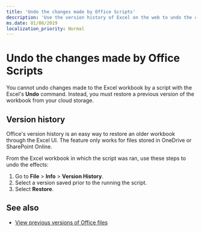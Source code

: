 ```yaml
---
title: 'Undo the changes made by Office Scripts'
description: 'Use the version history of Excel on the web to undo the changes made by running a script.'
ms.date: 01/08/2019
localization_priority: Normal
---
```


# Undo the changes made by Office Scripts

You cannot undo changes made to the Excel workbook by a script with the Excel's **Undo** command. Instead, you must restore a previous version of the workbook from your cloud storage.

## Version history

Office's version history is an easy way to restore an older workbook through the Excel UI. The feature only works for files stored in OneDrive or SharePoint Online.

From the Excel workbook in which the script was ran, use these steps to undo the effects:

1. Go to **File** > **Info** > **Version History**.
2. Select a version saved prior to the running the script.
3. Select **Restore**.

## See also

- [View previous versions of Office files](https://support.office.com/article/View-previous-versions-of-Office-files-5c1e076f-a9c9-41b8-8ace-f77b9642e2c2#ID0EABBAAA=Web)
